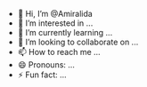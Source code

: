 - 👋 Hi, I’m @Amiralida
- 👀 I’m interested in ...
- 🌱 I’m currently learning ...
- 💞️ I’m looking to collaborate on ...
- 📫 How to reach me ...
- 😄 Pronouns: ...
- ⚡ Fun fact: ...

<!---
Amiralida/Amiralida is a ✨ special ✨ repository because its `README.md` (this file) appears on your GitHub profile.
You can click the Preview link to take a look at your changes.
--->
